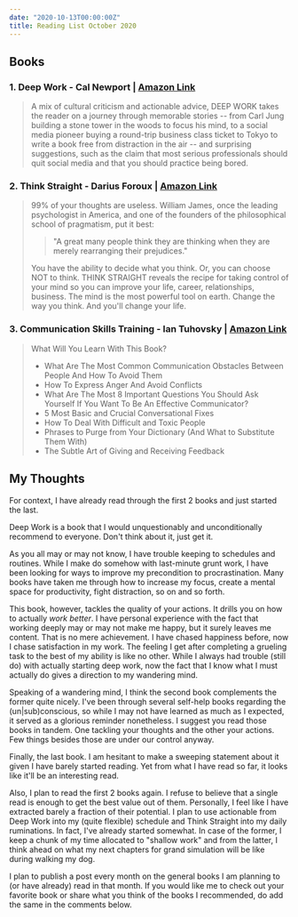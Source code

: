 ```yaml
---
date: "2020-10-13T00:00:00Z"
title: Reading List October 2020
---
```


## Books

### 1. Deep Work - Cal Newport | [Amazon Link](https://www.amazon.in/gp/product/B013UWFM52)

> A mix of cultural criticism and actionable advice, DEEP WORK takes the reader on a journey through memorable stories -- from Carl Jung building a stone tower in the woods to focus his mind, to a social media pioneer buying a round-trip business class ticket to Tokyo to write a book free from distraction in the air -- and surprising suggestions, such as the claim that most serious professionals should quit social media and that you should practice being bored.

### 2. Think Straight - Darius Foroux | [Amazon Link](https://www.amazon.in/THINK-STRAIGHT-Change-Your-Thoughts-ebook/dp/B077NJWFR3)

> 99% of your thoughts are useless. William James, once the leading psychologist in America, and one of the founders of the philosophical school of pragmatism, put it best:
>
>> "A great many people think they are thinking when they are merely rearranging their prejudices."
>
> You have the ability to decide what you think. Or, you can choose NOT to think.
> THINK STRAIGHT reveals the recipe for taking control of your mind so you can improve your life, career, relationships, business.
> The mind is the most powerful tool on earth. Change the way you think. And you'll change your life.

### 3. Communication Skills Training - Ian Tuhovsky | [Amazon Link](https://www.amazon.in/Communication-Skills-Training-Intelligence-Presentation-ebook/dp/B010G81716)

> What Will You Learn With This Book?
>
>* What Are The Most Common Communication Obstacles Between People And How To Avoid Them
>* How To Express Anger And Avoid Conflicts
>* What Are The Most 8 Important Questions You Should Ask Yourself If You Want To Be An Effective Communicator?
>* 5 Most Basic and Crucial Conversational Fixes
>* How To Deal With Difficult and Toxic People
>* Phrases to Purge from Your Dictionary (And What to Substitute Them With)
>* The Subtle Art of Giving and Receiving Feedback

## My Thoughts

For context, I have already read through the first 2 books and just started the last.

Deep Work is a book that I would unquestionably and unconditionally recommend to everyone. Don't think about it, just get it.

As you all may or may not know, I have trouble keeping to schedules and routines. While I make do somehow with last-minute grunt work, I have been looking for ways to improve my precondition to procrastination. Many books have taken me through how to increase my focus, create a mental space for productivity, fight distraction, so on and so forth.

This book, however, tackles the quality of your actions. It drills you on how to actually *work better*. I have personal experience with the fact that working deeply may or may not make me happy, but it surely leaves me content. That is no mere achievement. I have chased happiness before, now I chase satisfaction in my work. The feeling I get after completing a grueling task to the best of my ability is like no other. While I always had trouble (still do) with actually starting deep work, now the fact that I know what I must actually do gives a direction to my wandering mind.

Speaking of a wandering mind, I think the second book complements the former quite nicely. I've been through several self-help books regarding the (un\|sub)conscious, so while I may not have learned as much as I expected, it served as a glorious reminder nonetheless. I suggest you read those books in tandem. One tackling your thoughts and the other your actions. Few things besides those are under our control anyway.

Finally, the last book. I am hesitant to make a sweeping statement about it given I have barely started reading. Yet from what I have read so far, it looks like it'll be an interesting read.

Also, I plan to read the first 2 books again. I refuse to believe that a single read is enough to get the best value out of them. Personally, I feel like I have extracted barely a fraction of their potential. I plan to use actionable from Deep Work into my (quite flexible) schedule and Think Straight into my daily ruminations. In fact, I've already started somewhat. In case of the former, I keep a chunk of my time allocated to "shallow work" and from the latter, I think ahead on what my next chapters for grand simulation will be like during walking my dog.

I plan to publish a post every month on the general books I am planning to (or have already) read in that month. If you would like me to check out your favorite book or share what you think of the books I recommended, do add the same in the comments below.
